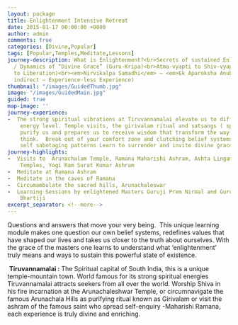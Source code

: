 ```yaml
---
layout: package
title: Enlightenment Intensive Retreat
date: 2015-01-17 00:00:00 +0000
author: admin
comments: true
categories: [Divine,Popular]
tags: [Popular,Temples,Meditate,Lessons]
journey-description: What is Enlightenment?<br>Secrets of sustained Enlightenment
  / Dynamics of “Divine Grace” (Guru-Kripa)<br>Atma-vyapti to Shiv-vyapti (Enlightenment
  to Liberation)<br><em>Nirvikalpa Samadhi</em> – <em>Ek Aparoksha Anubhuti</em> (An
  indirect – Experience-less Experience) 
thumbnail: "/images/GuidedThumb.jpg"
image: "/images/GuidedMain.jpg"
guided: true
map-image: ''
journey-experience:
-  The strong spiritual vibrations at Tiruvannamalai elevate us to different
    energy level. Temple visits, the girivalam ritual and satsangs ( spiritual discourses)
    purify us and prepares us to receive wisdom that transform the way we live and
    think.  Break out of your comfort zone and clutching belief systems Heal your
    self sabotaging patterns Learn to surrender and invite divine grace
journey-highlights:
-  Visits to  Arunachalam Temple, Ramana Maharishi Ashram, Ashta Lingam
    Temples, Yogi Ram Surat Kumar Ashram
-  Meditate at Ramana Ashram
-  Meditate in the caves of Ramana
-  Circumambulate the sacred hills, Arunachaleswar
-  Learning Sessions by enlightened Masters Guruji Prem Nirmal and Guruma
    Bhartiji
excerpt_separator: <!--more-->
---
```

<p>Questions and answers that move your very being.  This unique learning module makes one question our own belief systems,<!--more--> redefines values that have shaped our lives and takes us closer to the truth about ourselves. With the grace of the masters one learns to understand what ‘enlightenment’ truly means and ways to sustain this powerful state of existence.</p>
<p> <strong>Tiruvannamalai : </strong>The Spiritual capital of South India, this is a unique temple-mountain town. World famous for its strong spiritual energies Tiruvannamalai attracts seekers from all over the world. Worship Shiva in his fire incarnation at the Arunachaleshwar Temple, or circumnavigate the famous Arunachala Hills as purifying ritual known as Girivalam or visit the ashram of the famous saint who spread self-enquiry -Maharishi Ramana, each experience is truly divine and enriching.</p>

